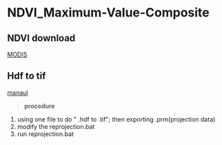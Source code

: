 # NDVI_Maximum-Value-Composite

## NDVI download
[MODIS](https://ladsweb.modaps.eosdis.nasa.gov/search/)


## Hdf to tif
[manaul](https://blog.csdn.net/suiluochenghu/article/details/79648980?depth_1-utm_source=distribute.pc_relevant.none-task&utm_source=distribute.pc_relevant.none-task)  


> **procedure**  
1. using one file to do " .hdf to  .tif"; then exporting  .prm(projection data)  
2. modify the reprojection.bat  
3. run reprojection.bat
